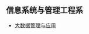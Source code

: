 ## 信息系统与管理工程系

- [大数据管理与应用](grad-application/information-systems-and-management-engineering/big-data-management-and-applications/README.md)
